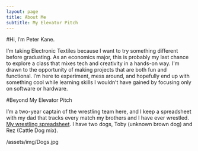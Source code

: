 ```yaml
---
layout: page
title: About Me
subtitle: My Elevator Pitch
---
```


#Hi, I’m Peter Kane. 

I’m taking Electronic Textiles because I want to try something different before graduating. As an economics major, this is probably my last chance to explore a class that mixes tech and creativity in a hands-on way. I'm drawn to the opportunity of making projects that are both fun and functional. I’m here to experiment, mess around, and hopefully end up with something cool while learning skills I wouldn’t have gained by focusing only on software or hardware.


#Beyond My Elevator Pitch

I’m a two-year captain of the wrestling team here, and I keep a spreadsheet with my dad that tracks every match my brothers and I have ever wrestled. [My wrestling spreadsheet](https://docs.google.com/spreadsheets/d/1O9dkCqh265QQ2rqxXeu3DNuI5r32dp8T/edit?usp=sharing&ouid=112398599423921904595&rtpof=true&sd=true). I have two dogs, Toby (unknown brown dog) and Rez (Cattle Dog mix). 

/assets/img/Dogs.jpg 
